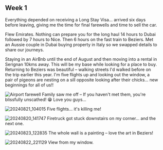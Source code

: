## Week 1
Everything depended on receiving a Long Stay Visa... arrived six days before leaving, giving me the time for final farewells and time to sell the car.</p>
Flew Emirates. Nothing can prepare you for the long haul 14 hours to Dubai followed by 7 hours to Nice. Then 6 hours on the fast train to Beziers. Met an Aussie couple in Dubai buying property in Italy so we swapped details to share our journeys.

Staying in an AirBnb until the end of August and then moving into a rental in Serignan 10kms away. This will be my base while looking for a place to buy. Returning to Beziers was beautiful – walking streets I'd walked before on the trip earlier this year. I'm five flights up and looking out the window, a pair of pigeons are nesting on a sill opposite looking after their chicks... new beginnings for all of us!!

![Airport farewell](https://github.com/user-attachments/assets/5558612b-5432-44f6-a284-45e3636d1ec0)
Family saw me off – If you haven't met them, you're blissfully unscathed! 😁 Love you guys...

![20240821_104015](https://github.com/user-attachments/assets/72b96d52-397a-4de4-b8a3-c5caa978f446)
Five flights... it's killing me!

![20240820_141747](https://github.com/user-attachments/assets/f60b38f5-3da9-42db-9ea5-a4993191adb1)
Firetruck got stuck downstairs on my corner... and the next one.

![20240823_122835](https://github.com/user-attachments/assets/335ffe2c-bae4-43d9-94b8-2fdcf600038e)
The whole wall is a painting – love the art in Beziers!

![20240822_221129](https://github.com/user-attachments/assets/9b00cd3b-177b-4b1a-9275-21631104249f)
View from my window.
